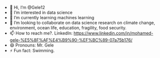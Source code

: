 - 👋 Hi, I’m @Gele12
- 👀 I’m interested in data science
- 🌱 I’m currently learning machines learning
- 💞️ I’m looking to collaborate on data science research on climate change, environment, ocean life, education, fragility, food security.
- 📫 How to reach me?. LinkedIn: https://www.linkedin.com/in/mohamed-gele-%E5%8F%AF%E4%B9%90-%EF%BC%89-07a75b176/
- 😄 Pronouns: Mr. Gele
- ⚡ Fun fact: Swimming.

<!---
Gele12/Gele12 is a ✨ special ✨ repository because its `README.md` (this file) appears on your GitHub profile.
You can click the Preview link to take a look at your changes.
--->

